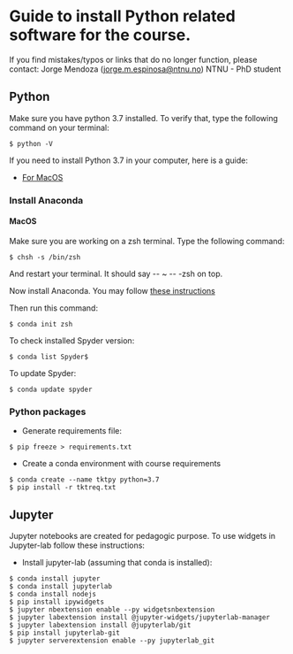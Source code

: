 # Guide to install Python related software for the course.
If you find mistakes/typos or links that do no longer function, please contact: 
Jorge Mendoza (jorge.m.espinosa@ntnu.no)
NTNU - PhD student

## Python
Make sure you have python 3.7 installed. To verify that, type the following command on your terminal:
```
$ python -V
```
If you need to install Python 3.7 in your computer, here is a guide:
+ [For MacOS](https://opensource.com/article/19/5/python-3-default-mac)

### Install Anaconda
#### MacOS
Make sure you are working on a zsh terminal. Type the following command:
```
$ chsh -s /bin/zsh
```
And restart your terminal. It should say -- ~ -- -zsh on top. 

Now install Anaconda.  You may follow [these instructions](https://towardsdatascience.com/how-to-successfully-install-anaconda-on-a-mac-and-actually-get-it-to-work-53ce18025f97)

Then run this command: 
```
$ conda init zsh
```

To check installed Spyder version:
```
$ conda list Spyder$
```
To update Spyder:
```
$ conda update spyder
```

### Python packages
- Generate requirements file:
```
$ pip freeze > requirements.txt  
```
- Create a conda environment with course requirements
```
$ conda create --name tktpy python=3.7
$ pip install -r tktreq.txt 
```

## Jupyter
Jupyter notebooks are created for pedagogic purpose. To use widgets in Jupyter-lab follow these instructions:
* Install jupyter-lab (assuming that conda is installed): 
```
$ conda install jupyter
$ conda install jupyterlab
$ conda install nodejs
$ pip install ipywidgets
$ jupyter nbextension enable --py widgetsnbextension
$ jupyter labextension install @jupyter-widgets/jupyterlab-manager
$ jupyter labextension install @jupyterlab/git
$ pip install jupyterlab-git
$ jupyter serverextension enable --py jupyterlab_git
```
